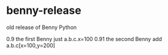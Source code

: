 # benny-release
old release of Benny Python

0.9 the first Benny just a.b.c.x=100
0.91 the second Benny add a.b.c[x=100,y=200]
